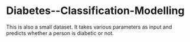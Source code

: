 # Diabetes--Classification-Modelling
This is also a small dataset. It takes various parameters as input and predicts whether a person is diabetic or not.
